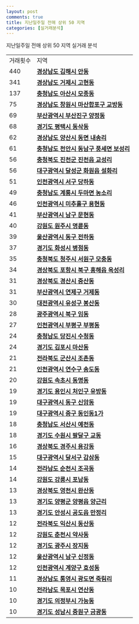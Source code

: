 ```yaml
---
layout: post
comments: true
title: 지난일주일 전매 상위 50 지역
categories: [실거래분석]
---
```


지난일주일 전매 상위 50 지역 실거래 분석

<table>
  <tr>
    <td>거래횟수</td>
    <td>지역</td>
  </tr>

  <tr>
    <td>440</td>
    <td colspan="4" style="font-weight: bold;"><a href="/실거래가/2021/05/31/48250.html">경상남도 김해시 안동</a></td>
  </tr>

  <tr>
    <td>341</td>
    <td colspan="4" style="font-weight: bold;"><a href="/실거래가/2021/05/31/48310.html">경상남도 거제시 고현동</a></td>
  </tr>

  <tr>
    <td>137</td>
    <td colspan="4" style="font-weight: bold;"><a href="/실거래가/2021/05/31/44200.html">충청남도 아산시 모종동</a></td>
  </tr>

  <tr>
    <td>75</td>
    <td colspan="4" style="font-weight: bold;"><a href="/실거래가/2021/05/31/48125.html">경상남도 창원시 마산합포구 교방동</a></td>
  </tr>

  <tr>
    <td>69</td>
    <td colspan="4" style="font-weight: bold;"><a href="/실거래가/2021/05/31/26230.html">부산광역시 부산진구 양정동</a></td>
  </tr>

  <tr>
    <td>68</td>
    <td colspan="4" style="font-weight: bold;"><a href="/실거래가/2021/05/31/41220.html">경기도 평택시 동삭동</a></td>
  </tr>

  <tr>
    <td>62</td>
    <td colspan="4" style="font-weight: bold;"><a href="/실거래가/2021/05/31/48330.html">경상남도 양산시 동면 내송리</a></td>
  </tr>

  <tr>
    <td>61</td>
    <td colspan="4" style="font-weight: bold;"><a href="/실거래가/2021/05/31/44131.html">충청남도 천안시 동남구 풍세면 보성리</a></td>
  </tr>

  <tr>
    <td>56</td>
    <td colspan="4" style="font-weight: bold;"><a href="/실거래가/2021/05/31/43750.html">충청북도 진천군 진천읍 교성리</a></td>
  </tr>

  <tr>
    <td>56</td>
    <td colspan="4" style="font-weight: bold;"><a href="/실거래가/2021/05/31/27710.html">대구광역시 달성군 화원읍 설화리</a></td>
  </tr>

  <tr>
    <td>51</td>
    <td colspan="4" style="font-weight: bold;"><a href="/실거래가/2021/05/31/28260.html">인천광역시 서구 당하동</a></td>
  </tr>

  <tr>
    <td>49</td>
    <td colspan="4" style="font-weight: bold;"><a href="/실거래가/2021/05/31/44250.html">충청남도 계룡시 두마면 농소리</a></td>
  </tr>

  <tr>
    <td>46</td>
    <td colspan="4" style="font-weight: bold;"><a href="/실거래가/2021/05/31/28177.html">인천광역시 미추홀구 용현동</a></td>
  </tr>

  <tr>
    <td>41</td>
    <td colspan="4" style="font-weight: bold;"><a href="/실거래가/2021/05/31/26290.html">부산광역시 남구 문현동</a></td>
  </tr>

  <tr>
    <td>40</td>
    <td colspan="4" style="font-weight: bold;"><a href="/실거래가/2021/05/31/42130.html">강원도 원주시 명륜동</a></td>
  </tr>

  <tr>
    <td>39</td>
    <td colspan="4" style="font-weight: bold;"><a href="/실거래가/2021/05/31/31170.html">울산광역시 동구 전하동</a></td>
  </tr>

  <tr>
    <td>37</td>
    <td colspan="4" style="font-weight: bold;"><a href="/실거래가/2021/05/31/41590.html">경기도 화성시 병점동</a></td>
  </tr>

  <tr>
    <td>35</td>
    <td colspan="4" style="font-weight: bold;"><a href="/실거래가/2021/05/31/43112.html">충청북도 청주시 서원구 모충동</a></td>
  </tr>

  <tr>
    <td>34</td>
    <td colspan="4" style="font-weight: bold;"><a href="/실거래가/2021/05/31/47113.html">경상북도 포항시 북구 흥해읍 옥성리</a></td>
  </tr>

  <tr>
    <td>31</td>
    <td colspan="4" style="font-weight: bold;"><a href="/실거래가/2021/05/31/47290.html">경상북도 경산시 중산동</a></td>
  </tr>

  <tr>
    <td>31</td>
    <td colspan="4" style="font-weight: bold;"><a href="/실거래가/2021/05/31/26470.html">부산광역시 연제구 거제동</a></td>
  </tr>

  <tr>
    <td>30</td>
    <td colspan="4" style="font-weight: bold;"><a href="/실거래가/2021/05/31/30200.html">대전광역시 유성구 봉산동</a></td>
  </tr>

  <tr>
    <td>28</td>
    <td colspan="4" style="font-weight: bold;"><a href="/실거래가/2021/05/31/29170.html">광주광역시 북구 임동</a></td>
  </tr>

  <tr>
    <td>27</td>
    <td colspan="4" style="font-weight: bold;"><a href="/실거래가/2021/05/31/28237.html">인천광역시 부평구 부평동</a></td>
  </tr>

  <tr>
    <td>24</td>
    <td colspan="4" style="font-weight: bold;"><a href="/실거래가/2021/05/31/44270.html">충청남도 당진시 수청동</a></td>
  </tr>

  <tr>
    <td>24</td>
    <td colspan="4" style="font-weight: bold;"><a href="/실거래가/2021/05/31/41570.html">경기도 김포시 마산동</a></td>
  </tr>

  <tr>
    <td>21</td>
    <td colspan="4" style="font-weight: bold;"><a href="/실거래가/2021/05/31/45130.html">전라북도 군산시 조촌동</a></td>
  </tr>

  <tr>
    <td>21</td>
    <td colspan="4" style="font-weight: bold;"><a href="/실거래가/2021/05/31/28185.html">인천광역시 연수구 송도동</a></td>
  </tr>

  <tr>
    <td>20</td>
    <td colspan="4" style="font-weight: bold;"><a href="/실거래가/2021/05/31/42210.html">강원도 속초시 동명동</a></td>
  </tr>

  <tr>
    <td>19</td>
    <td colspan="4" style="font-weight: bold;"><a href="/실거래가/2021/05/31/41461.html">경기도 용인시 처인구 유방동</a></td>
  </tr>

  <tr>
    <td>19</td>
    <td colspan="4" style="font-weight: bold;"><a href="/실거래가/2021/05/31/27140.html">대구광역시 동구 신암동</a></td>
  </tr>

  <tr>
    <td>19</td>
    <td colspan="4" style="font-weight: bold;"><a href="/실거래가/2021/05/31/27110.html">대구광역시 중구 동인동1가</a></td>
  </tr>

  <tr>
    <td>18</td>
    <td colspan="4" style="font-weight: bold;"><a href="/실거래가/2021/05/31/44210.html">충청남도 서산시 예천동</a></td>
  </tr>

  <tr>
    <td>18</td>
    <td colspan="4" style="font-weight: bold;"><a href="/실거래가/2021/05/31/41115.html">경기도 수원시 팔달구 교동</a></td>
  </tr>

  <tr>
    <td>16</td>
    <td colspan="4" style="font-weight: bold;"><a href="/실거래가/2021/05/31/47130.html">경상북도 경주시 용강동</a></td>
  </tr>

  <tr>
    <td>15</td>
    <td colspan="4" style="font-weight: bold;"><a href="/실거래가/2021/05/31/27290.html">대구광역시 달서구 감삼동</a></td>
  </tr>

  <tr>
    <td>14</td>
    <td colspan="4" style="font-weight: bold;"><a href="/실거래가/2021/05/31/46150.html">전라남도 순천시 조곡동</a></td>
  </tr>

  <tr>
    <td>14</td>
    <td colspan="4" style="font-weight: bold;"><a href="/실거래가/2021/05/31/42150.html">강원도 강릉시 포남동</a></td>
  </tr>

  <tr>
    <td>13</td>
    <td colspan="4" style="font-weight: bold;"><a href="/실거래가/2021/05/31/47230.html">경상북도 영천시 완산동</a></td>
  </tr>

  <tr>
    <td>13</td>
    <td colspan="4" style="font-weight: bold;"><a href="/실거래가/2021/05/31/41830.html">경기도 양평군 양평읍 양근리</a></td>
  </tr>

  <tr>
    <td>13</td>
    <td colspan="4" style="font-weight: bold;"><a href="/실거래가/2021/05/31/41550.html">경기도 안성시 공도읍 만정리</a></td>
  </tr>

  <tr>
    <td>12</td>
    <td colspan="4" style="font-weight: bold;"><a href="/실거래가/2021/05/31/45140.html">전라북도 익산시 동산동</a></td>
  </tr>

  <tr>
    <td>12</td>
    <td colspan="4" style="font-weight: bold;"><a href="/실거래가/2021/05/31/42110.html">강원도 춘천시 약사동</a></td>
  </tr>

  <tr>
    <td>12</td>
    <td colspan="4" style="font-weight: bold;"><a href="/실거래가/2021/05/31/41610.html">경기도 광주시 장지동</a></td>
  </tr>

  <tr>
    <td>12</td>
    <td colspan="4" style="font-weight: bold;"><a href="/실거래가/2021/05/31/31140.html">울산광역시 남구 신정동</a></td>
  </tr>

  <tr>
    <td>12</td>
    <td colspan="4" style="font-weight: bold;"><a href="/실거래가/2021/05/31/28245.html">인천광역시 계양구 효성동</a></td>
  </tr>

  <tr>
    <td>11</td>
    <td colspan="4" style="font-weight: bold;"><a href="/실거래가/2021/05/31/48220.html">경상남도 통영시 광도면 죽림리</a></td>
  </tr>

  <tr>
    <td>10</td>
    <td colspan="4" style="font-weight: bold;"><a href="/실거래가/2021/05/31/46110.html">전라남도 목포시 연산동</a></td>
  </tr>

  <tr>
    <td>10</td>
    <td colspan="4" style="font-weight: bold;"><a href="/실거래가/2021/05/31/41150.html">경기도 의정부시 가능동</a></td>
  </tr>

  <tr>
    <td>10</td>
    <td colspan="4" style="font-weight: bold;"><a href="/실거래가/2021/05/31/41133.html">경기도 성남시 중원구 금광동</a></td>
  </tr>

</table>
